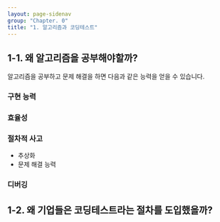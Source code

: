 ```yaml
---
layout: page-sidenav
group: "Chapter. 0"
title: "1. 알고리즘과 코딩테스트"
---
```


## 1-1. 왜 알고리즘을 공부해야할까?

알고리즘을 공부하고 문제 해결을 하면 다음과 같은 능력을 얻을 수 있습니다.

### 구현 능력


### 효율성

### 절차적 사고

- 추상화
- 문제 해결 능력

### 디버깅 

## 1-2. 왜 기업들은 코딩테스트라는 절차를 도입했을까? 

